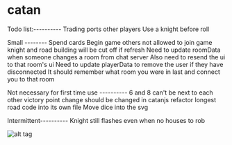 catan
=====

Todo list:----------
Trading
    ports
    other players
Use a knight before roll

Small --------
Spend cards
Begin game
    others not allowed to join game
knight and road building will be cut off if refresh
Need to update roomData when someone changes a room from chat server
    Also need to resend the ui to that room's ui
    Need to update playerData to remove the user if they have disconnected
It should remember what room you were in last and connect you to that room

Not necessary for first time use ----------
6 and 8 can't be next to each other
victory point change should be changed in catanjs
refactor longest road code into its own file
Move dice into the svg

Intermittent----------
Knight still flashes even when no houses to rob

![alt tag](http://i.imgur.com/uAHb8No.png)

